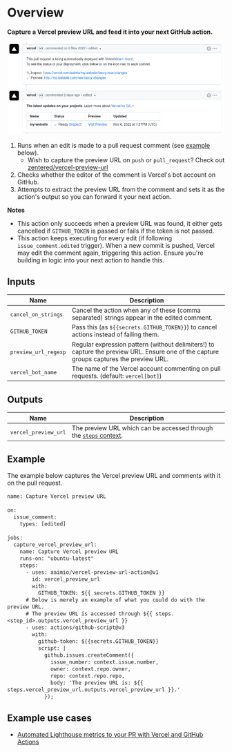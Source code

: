 # Overview

**Capture a Vercel preview URL and feed it into your next GitHub action.**

![Vercel preview URL comment (new)](./vercel-preview-url-new.png)
![Vercel preview URL comment (old)](./vercel-preview-url-old.png)

1. Runs when an edit is made to a pull request comment (see
   [example](https://github.com/aaimio/vercel-preview-url-action#example)
   below).
   - Wish to capture the preview URL on `push` or `pull_request`? Check out
     [zentered/vercel-preview-url](https://github.com/zentered/vercel-preview-url)
2. Checks whether the editor of the comment is Vercel's bot account on GitHub.
3. Attempts to extract the preview URL from the comment and sets it as the
   action's output so you can forward it your next action.

**Notes**

- This action only succeeds when a preview URL was found, it either gets
  cancelled if `GITHUB_TOKEN` is passed or fails if the token is not passed.
- This action keeps executing for every edit (if following
  `issue_comment.edited` trigger). When a new commit is pushed, Vercel may edit
  the comment again, triggering this action. Ensure you're building in logic
  into your next action to handle this.

## Inputs

| Name                 | Description                                                                                                                             |
| -------------------- | --------------------------------------------------------------------------------------------------------------------------------------- |
| `cancel_on_strings`  | Cancel the action when any of these (comma separated) strings appear in the edited comment.                                             |
| `GITHUB_TOKEN`       | Pass this (as `${{secrets.GITHUB_TOKEN}}`) to cancel actions instead of failing them.                                                   |
| `preview_url_regexp` | Regular expression pattern (without delimiters!) to capture the preview URL. Ensure one of the capture groups captures the preview URL. |
| `vercel_bot_name`    | The name of the Vercel account commenting on pull requests. (default: `vercel[bot]`)                                                    |

## Outputs

| Name                 | Description                                                                                                                                                                                            |
| -------------------- | ------------------------------------------------------------------------------------------------------------------------------------------------------------------------------------------------------ |
| `vercel_preview_url` | The preview URL which can be accessed through the [`steps` context](https://docs.github.com/en/free-pro-team@latest/actions/reference/context-and-expression-syntax-for-github-actions#steps-context). |

## Example

The example below captures the Vercel preview URL and comments with it on the
pull request.

```YML
name: Capture Vercel preview URL

on:
  issue_comment:
    types: [edited]

jobs:
  capture_vercel_preview_url:
    name: Capture Vercel preview URL
    runs-on: "ubuntu-latest"
    steps:
      - uses: aaimio/vercel-preview-url-action@v1
        id: vercel_preview_url
        with:
          GITHUB_TOKEN: ${{ secrets.GITHUB_TOKEN }}
      # Below is merely an example of what you could do with the preview URL.
      # The preview URL is accessed through ${{ steps.<step_id>.outputs.vercel_preview_url }}
      - uses: actions/github-script@v3
        with:
          github-token: ${{secrets.GITHUB_TOKEN}}
          script: |
            github.issues.createComment({
              issue_number: context.issue.number,
              owner: context.repo.owner,
              repo: context.repo.repo,
              body: 'The preview URL is: ${{ steps.vercel_preview_url.outputs.vercel_preview_url }}.'
            });
```

## Example use cases

- [Automated Lighthouse metrics to your PR with Vercel and GitHub
  Actions](https://github.com/OskarAhl/Lighthouse-github-action-comment)

